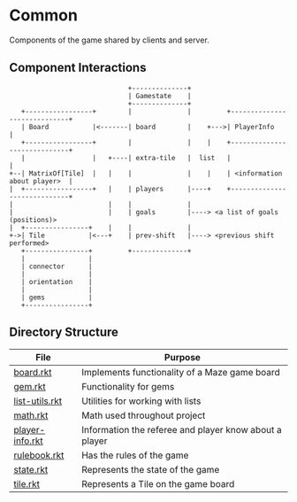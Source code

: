# Common

Components of the game shared by clients and server.


## Component Interactions

```
                              +--------------+
                              | Gamestate    |
                              +--------------+
   +-----------------+        |              |         +-----------------------------+
   | Board           |<-------| board        |    +--->| PlayerInfo                  |
   +-----------------+        |              |    |    +-----------------------------+
   |                 |   +----| extra-tile   |  list   |                             |
+--| MatrixOf[Tile]  |   |    |              |    |    | <information about player>  |
|  +-----------------+   |    | players      |----+    +-----------------------------+
|                        |    |              |
|                        |    | goals        |----> <a list of goals (positions)>
|  +----------------+    |    |              |
+->| Tile           |<---+    | prev-shift   |----> <previous shift performed>
   +----------------+         +--------------+
   |                |
   | connector      |
   |                |
   | orientation    |
   |                |
   | gems           |
   +----------------+

```

## Directory Structure

| File | Purpose |
| --------- | ------- |
| [board.rkt](board.rkt) | Implements functionality of a Maze game board |
| [gem.rkt](gem.rkt) | Functionality for gems |
| [list-utils.rkt](list-utils.rkt) | Utilities for working with lists |
| [math.rkt](math.rkt) | Math used throughout project |
| [player-info.rkt](player-info.rkt) | Information the referee and player know about a player |
| [rulebook.rkt](rulebook.rkt) | Has the rules of the game | 
| [state.rkt](state.rkt) | Represents the state of the game |
| [tile.rkt](tile.rkt) | Represents a Tile on the game board | 